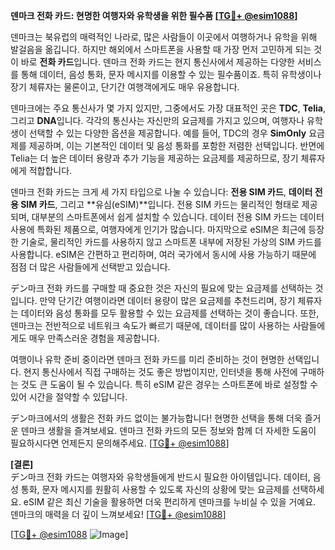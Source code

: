 **덴마크 전화 카드: 현명한 여행자와 유학생을 위한 필수품 [[TG💪+ @esim1088](https://t.me/s/esim1088)]**

덴마크는 북유럽의 매력적인 나라로, 많은 사람들이 이곳에서 여행하거나 유학을 위해 발걸음을 옮깁니다. 하지만 해외에서 스마트폰을 사용할 때 가장 먼저 고민하게 되는 것이 바로 **전화 카드**입니다. 덴마크 전화 카드는 현지 통신사에서 제공하는 다양한 서비스를 통해 데이터, 음성 통화, 문자 메시지를 이용할 수 있는 필수품이죠. 특히 유학생이나 장기 체류자는 물론이고, 단기간 여행객에게도 매우 유용합니다.

덴마크에는 주요 통신사가 몇 가지 있지만, 그중에서도 가장 대표적인 곳은 **TDC**, **Telia**, 그리고 **DNA**입니다. 각각의 통신사는 자신만의 요금제를 가지고 있으며, 여행자나 유학생이 선택할 수 있는 다양한 옵션을 제공합니다. 예를 들어, TDC의 경우 **SimOnly** 요금제를 제공하며, 이는 기본적인 데이터 및 음성 통화를 포함한 저렴한 선택입니다. 반면에 Telia는 더 높은 데이터 용량과 추가 기능을 제공하는 요금제를 제공하므로, 장기 체류자에게 적합합니다.

덴마크 전화 카드는 크게 세 가지 타입으로 나눌 수 있습니다: **전용 SIM 카드**, **데이터 전용 SIM 카드**, 그리고 **유심(eSIM)**입니다. 전용 SIM 카드는 물리적인 형태로 제공되며, 대부분의 스마트폰에서 쉽게 설치할 수 있습니다. 데이터 전용 SIM 카드는 데이터 사용에 특화된 제품으로, 여행자에게 인기가 많습니다. 마지막으로 eSIM은 최근에 등장한 기술로, 물리적인 카드를 사용하지 않고 스마트폰 내부에 저장된 가상의 SIM 카드를 사용합니다. eSIM은 간편하고 편리하며, 여러 국가에서 동시에 사용 가능하기 때문에 점점 더 많은 사람들에게 선택받고 있습니다.

デン마크 전화 카드를 구매할 때 중요한 것은 자신의 필요에 맞는 요금제를 선택하는 것입니다. 만약 단기간 여행이라면 데이터 용량이 많은 요금제를 추천드리며, 장기 체류자는 데이터와 음성 통화를 모두 활용할 수 있는 요금제를 선택하는 것이 좋습니다. 또한, 덴마크는 전반적으로 네트워크 속도가 빠르기 때문에, 데이터를 많이 사용하는 사람들에게도 매우 만족스러운 경험을 제공합니다.

여행이나 유학 준비 중이라면 덴마크 전화 카드를 미리 준비하는 것이 현명한 선택입니다. 현지 통신사에서 직접 구매하는 것도 좋은 방법이지만, 인터넷을 통해 사전에 구매하는 것도 큰 도움이 될 수 있습니다. 특히 eSIM 같은 경우는 스마트폰에 바로 설정할 수 있어 시간을 절약할 수 있답니다.

デン마크에서의 생활은 전화 카드 없이는 불가능합니다! 현명한 선택을 통해 더욱 즐거운 덴마크 생활을 즐겨보세요. 덴마크 전화 카드의 모든 정보와 함께 더 자세한 도움이 필요하시다면 언제든지 문의해주세요. [[TG💪+ @esim1088](https://t.me/s/esim1088)]

**[결론]**  
デン마크 전화 카드는 여행자와 유학생들에게 반드시 필요한 아이템입니다. 데이터, 음성 통화, 문자 메시지를 원활히 사용할 수 있도록 자신의 상황에 맞는 요금제를 선택하세요. eSIM 같은 최신 기술을 활용하면 더욱 편리하게 덴마크를 누비실 수 있을 거예요. 덴마크의 매력을 더 깊이 느껴보세요! [[TG💪+ @esim1088](https://t.me/s/esim1088)]  

[[TG💪+ @esim1088](https://t.me/s/esim1088) ![Image](https://i.postimg.cc/Y0z9fWf4/image.png)]
